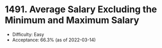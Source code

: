 # 1491. Average Salary Excluding the Minimum and Maximum Salary
- Difficulty: Easy
- Acceptance: 66.3% (as of 2022-03-14)
